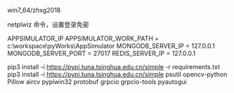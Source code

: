 win7_64/zhxg2018

 netplwiz 命令，设置登录免密


APPSIMULATOR_IP
APPSIMULATOR_WORK_PATH = c:\workspace\pyWorks\AppSimulator
MONGODB_SERVER_IP = 127.0.0.1
MONGODB_SERVER_PORT = 27017
REDIS_SERVER_IP = 127.0.0.1


pip3 install -i https://pypi.tuna.tsinghua.edu.cn/simple -r requirements.txt
pip3 install -i https://pypi.tuna.tsinghua.edu.cn/simple psutil opencv-python Pillow aircv pypiwin32 protobuf grpcio grpcio-tools pyautogui